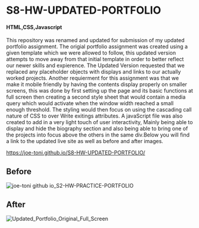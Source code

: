 # S8-HW-UPDATED-PORTFOLIO
#### HTML,CSS,Javascript
This repository was renamed and updated for submission of my updated portfolio assignment. The origial portfolio assignment was created using a given template which we were allowed to follow, this updated version attempts to move away from that initial template in order to better reflect our newer skills and expierence. The Updated Version requested that we replaced any placeholder objects with displays and links to our actually worked projects. Another requierment for this assignment was that we make it mobile friendly by having the contents display properly on smaller screens, this was done by first setting up the page and its basic functions at full screen then creating a second style sheet that would contain a media query which would activate when the window width reached a small enough threshold. The styling would then focus on using the cascading call nature of CSS to over Write exitings attributes. A javaScript file was also created to add in a very light touch of user interactivity, Mainly being able to display and hide the biography section and also being able to bring one of the projects into focus above the others in the same div.Below you will find a link to the updated live site as well as before and after images.

https://joe-toni.github.io/S8-HW-UPDATED-PORTFOLIO/

## Before
![joe-toni github io_S2-HW-PRACTICE-PORTFOLIO](https://user-images.githubusercontent.com/84884625/140609104-38921759-dfec-4eb8-b975-2e2201713acc.png)

## After
![Updated_Portfolio_Original_Full_Screen](https://user-images.githubusercontent.com/84884625/140609119-cfe18d2c-3bb1-442a-8892-b82a1e9f2b9b.png)
